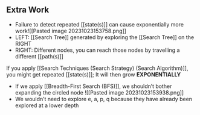 ## Extra Work
- Failure to detect repeated [[state(s)]] can cause exponentially more work![[Pasted image 20231023153758.png]]
- LEFT: [[Search Tree]] generated by exploring the [[Search Tree]] on the RIGHT 
- RIGHT: Different nodes, you can reach those nodes by travelling a different [[path(s)]]

If you apply [[Search Techniques (Search Strategy) (Search Algorithm)]], you might get repeated [[state(s)]]; It will then grow **EXPONENTIALLY**
- If we apply [[Breadth-First Search (BFS)]], we shouldn’t bother expanding the circled node
![[Pasted image 20231023153938.png]]
- We wouldn’t need to explore e, a, p, q because they have already been explored at a lower depth